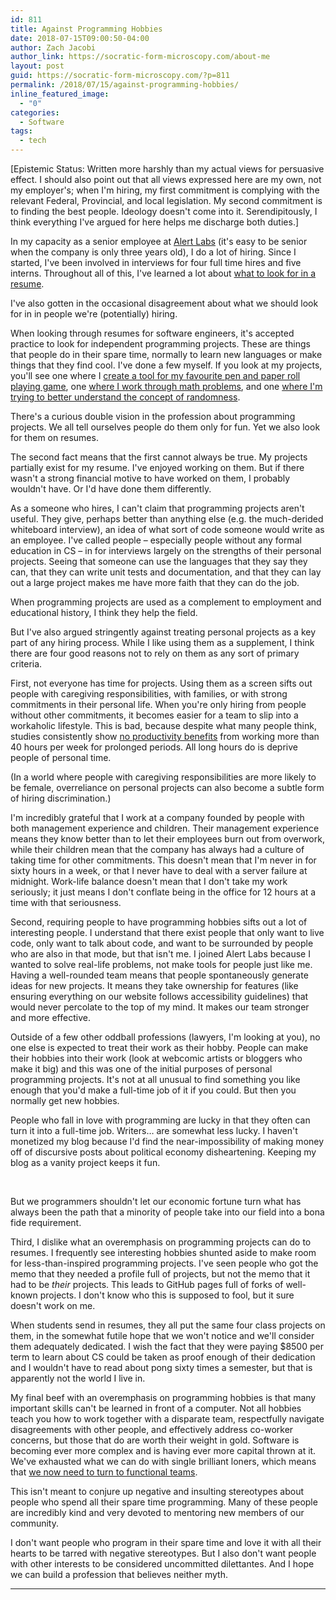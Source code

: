 ```yaml
---
id: 811
title: Against Programming Hobbies
date: 2018-07-15T09:00:50-04:00
author: Zach Jacobi
author_link: https://socratic-form-microscopy.com/about-me
layout: post
guid: https://socratic-form-microscopy.com/?p=811
permalink: /2018/07/15/against-programming-hobbies/
inline_featured_image:
  - "0"
categories:
  - Software
tags:
  - tech
---
```


<p class="caption pre-post-meta">
[Epistemic Status: Written more harshly than my actual views for persuasive effect. I should also point out that all views expressed here are my own, not my employer's; when I'm hiring, my first commitment is complying with the relevant Federal, Provincial, and local legislation. My second commitment is to finding the best people. Ideology doesn't come into it. Serendipitously, I think everything I've argued for here helps me discharge both duties.]
</p>

In my capacity as a senior employee at <a href="https://alertlabs.com/">Alert Labs</a> (it's easy to be senior when the company is only three years old), I do a lot of hiring. Since I started, I've been involved in interviews for four full time hires and five interns. Throughout all of this, I've learned a lot about <a href="{{ site.baseurl }}/2016/11/21/resume-tips-for-students/">what to look for in a resume</a>.

I've also gotten in the occasional disagreement about what we should look for in in people we're (potentially) hiring.

When looking through resumes for software engineers, it's accepted practice to look for independent programming projects. These are things that people do in their spare time, normally to learn new languages or make things that they find cool. I've done a few myself. If you look at my projects, you'll see one where I <a href="https://github.com/zejacobi/DeltaGreen">create a tool for my favourite pen and paper roll playing game</a>, one <a href="https://github.com/zejacobi/ProjectEuler">where I work through math problems</a>, and one <a href="https://github.com/zejacobi/randomness">where I'm trying to better understand the concept of randomness</a>.

There's a curious double vision in the profession about programming projects. We all tell ourselves people do them only for fun. Yet we also look for them on resumes.

The second fact means that the first cannot always be true. My projects partially exist for my resume. I've enjoyed working on them. But if there wasn't a strong financial motive to have worked on them, I probably wouldn't have. Or I'd have done them differently.

As a someone who hires, I can't claim that programming projects aren't useful. They give, perhaps better than anything else (e.g. the much-derided whiteboard interview), an idea of what sort of code someone would write as an employee. I've called people – especially people without any formal education in CS – in for interviews largely on the strengths of their personal projects. Seeing that someone can use the languages that they say they can, that they can write unit tests and documentation, and that they can lay out a large project makes me have more faith that they can do the job.

When programming projects are used as a complement to employment and educational history, I think they help the field.

But I've also argued stringently against treating personal projects as a key part of any hiring process. While I like using them as a supplement, I think there are four good reasons not to rely on them as any sort of primary criteria.

First, not everyone has time for projects. Using them as a screen sifts out people with caregiving responsibilities, with families, or with strong commitments in their personal life. When you're only hiring from people without other commitments, it becomes easier for a team to slip into a workaholic lifestyle. This is bad, because despite what many people think, studies consistently show <a href="https://cs.stanford.edu/people/eroberts/cs201/projects/crunchmode/econ-hours-productivity.html">no productivity benefits</a> from working more than 40 hours per week for prolonged periods. All long hours do is deprive people of personal time.

(In a world where people with caregiving responsibilities are more likely to be female, overreliance on personal projects can also become a subtle form of hiring discrimination.)

I'm incredibly grateful that I work at a company founded by people with both management experience and children. Their management experience means they know better than to let their employees burn out from overwork, while their children mean that the company has always had a culture of taking time for other commitments. This doesn't mean that I'm never in for sixty hours in a week, or that I never have to deal with a server failure at midnight. Work-life balance doesn't mean that I don't take my work seriously; it just means I don't conflate being in the office for 12 hours at a time with that seriousness.

Second, requiring people to have programming hobbies sifts out a lot of interesting people. I understand that there exist people that only want to live code, only want to talk about code, and want to be surrounded by people who are also in that mode, but that isn't me. I joined Alert Labs because I wanted to solve real-life problems, not make tools for people just like me. Having a well-rounded team means that people spontaneously generate ideas for new projects. It means they take ownership for features (like ensuring everything on our website follows accessibility guidelines) that would never percolate to the top of my mind. It makes our team stronger and more effective.

Outside of a few other oddball professions (lawyers, I'm looking at you), no one else is expected to treat their work as their hobby. People can make their hobbies into their work (look at webcomic artists or bloggers who make it big) and this was one of the initial purposes of personal programming projects. It's not at all unusual to find something you like enough that you'd make a full-time job of it if you could. But then you normally get new hobbies.

People who fall in love with programming are lucky in that they often can turn it into a full-time job. Writers… are somewhat less lucky. I haven't monetized my blog because I'd find the near-impossibility of making money off of discursive posts about political economy disheartening. Keeping my blog as a vanity project keeps it fun.

&nbsp;

But we programmers shouldn't let our economic fortune turn what has always been the path that a minority of people take into our field into a bona fide requirement.

Third, I dislike what an overemphasis on programming projects can do to resumes. I frequently see interesting hobbies shunted aside to make room for less-than-inspired programming projects. I've seen people who got the memo that they needed a profile full of projects, but not the memo that it had to be <em>their </em>projects. This leads to GitHub pages full of forks of well-known projects. I don't know who this is supposed to fool, but it sure doesn't work on me.

When students send in resumes, they all put the same four class projects on them, in the somewhat futile hope that we won't notice and we'll consider them adequately dedicated. I wish the fact that they were paying $8500 per term to learn about CS could be taken as proof enough of their dedication and I wouldn't have to read about pong sixty times a semester, but that is apparently not the world I live in.

My final beef with an overemphasis on programming hobbies is that many important skills can't be learned in front of a computer. Not all hobbies teach you how to work together with a disparate team, respectfully navigate disagreements with other people, and effectively address co-worker concerns, but those that do are worth their weight in gold. Software is becoming ever more complex and is having ever more capital thrown at it. We've exhausted what we can do with single brilliant loners, which means that <a href="{{ site.baseurl }}/2017/11/26/warriors-and-soldiers">we now need to turn to functional teams</a>.

This isn't meant to conjure up negative and insulting stereotypes about people who spend all their spare time programming. Many of these people are incredibly kind and very devoted to mentoring new members of our community.

I don't want people who program in their spare time and love it with all their hearts to be tarred with negative stereotypes. But I also don't want people with other interests to be considered uncommitted dilettantes. And I hope we can build a profession that believes neither myth.

<hr class="post-end" />
